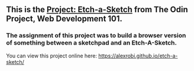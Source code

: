 ## This is the [Project: Etch-a-Sketch](https://www.theodinproject.com/lessons/etch-a-sketch-project) from The Odin Project, Web Development 101.

### The assignment of this project was to build a browser version of something between a sketchpad and an Etch-A-Sketch.

You can view this project online here:
https://alexrobi.github.io/etch-a-sketch/
